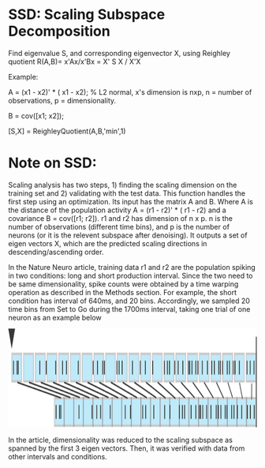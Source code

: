 # SSD: Scaling Subspace Decomposition

Find eigenvalue S, and corresponding eigenvector X, using Reighley quotient R(A,B)= x'Ax/x'Bx = X' S X / X'X 

Example:


A = (x1 - x2)' * ( x1 - x2); % L2 normal, x's dimension is nxp, n = number of observations, p = dimensionality. 

B = cov([x1; x2]); 

[S,X] = ReighleyQuotient(A,B,'min',1)


# Note on SSD:
Scaling analysis has two steps, 1) finding the scaling dimension on the training set and 2) validating with the test data. This function handles the first step using an optimization. Its input has the matrix A and B. Where A is the distance of the population activity A = (r1 - r2)' * ( r1 - r2) and a covariance B = cov([r1; r2]). 
 r1 and r2  has dimension of n x p. n is the number of observations (different time bins), and p is the number of neurons (or it is the relevent subspace after denoising). It outputs a set of eigen vectors X, which are the predicted scaling directions in descending/ascending order.

In the Nature Neuro article, training data r1 and r2 are the population spiking in two conditions: long and short production interval. Since the two need to be same dimensionality, spike counts were obtained by a time warping operation as described in the Methods section. For example, the short condition has interval of 640ms, and 20 bins. Accordingly, we sampled 20 time bins from Set to Go  during the 1700ms interval, taking one trial of one neuron as an example below

<p align="center">
  <img src="PastedGraphic-2.png" height="200" >
</p>

In the article, dimensionality was reduced to the scaling subspace as spanned by the first 3 eigen vectors. Then, it was verified with data from other intervals and conditions.
